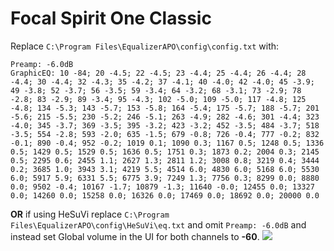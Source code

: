 # Focal Spirit One Classic
Replace `C:\Program Files\EqualizerAPO\config\config.txt` with:
```
Preamp: -6.0dB
GraphicEQ: 10 -84; 20 -4.5; 22 -4.5; 23 -4.4; 25 -4.4; 26 -4.4; 28 -4.4; 30 -4.4; 32 -4.3; 35 -4.2; 37 -4.1; 40 -4.0; 42 -4.0; 45 -3.9; 49 -3.8; 52 -3.7; 56 -3.5; 59 -3.4; 64 -3.2; 68 -3.1; 73 -2.9; 78 -2.8; 83 -2.9; 89 -3.4; 95 -4.3; 102 -5.0; 109 -5.0; 117 -4.8; 125 -4.8; 134 -5.3; 143 -5.7; 153 -5.8; 164 -5.4; 175 -5.7; 188 -5.7; 201 -5.6; 215 -5.5; 230 -5.2; 246 -5.1; 263 -4.9; 282 -4.6; 301 -4.4; 323 -4.0; 345 -3.7; 369 -3.5; 395 -3.2; 423 -3.2; 452 -3.5; 484 -3.7; 518 -3.5; 554 -2.8; 593 -2.0; 635 -1.5; 679 -0.8; 726 -0.4; 777 -0.2; 832 -0.1; 890 -0.4; 952 -0.2; 1019 0.1; 1090 0.3; 1167 0.5; 1248 0.5; 1336 0.5; 1429 0.5; 1529 0.5; 1636 0.5; 1751 0.3; 1873 0.2; 2004 0.3; 2145 0.5; 2295 0.6; 2455 1.1; 2627 1.3; 2811 1.2; 3008 0.8; 3219 0.4; 3444 0.2; 3685 1.0; 3943 3.1; 4219 5.5; 4514 6.0; 4830 6.0; 5168 6.0; 5530 6.0; 5917 5.9; 6331 5.5; 6775 3.9; 7249 1.3; 7756 0.3; 8299 0.0; 8880 0.0; 9502 -0.4; 10167 -1.7; 10879 -1.3; 11640 -0.0; 12455 0.0; 13327 0.0; 14260 0.0; 15258 0.0; 16326 0.0; 17469 0.0; 18692 0.0; 20000 0.0
```
**OR** if using HeSuVi replace `C:\Program Files\EqualizerAPO\config\HeSuVi\eq.txt` and omit `Preamp: -6.0dB` and instead set Global volume in the UI for both channels to **-60**.
![](https://raw.githubusercontent.com/jaakkopasanen/AutoEq/master/results/Innerfidelity%202017/innerfidelity/onear/Focal%20Spirit%20One%20Classic/Focal%20Spirit%20One%20Classic.png)